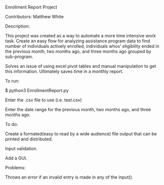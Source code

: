Enrollment Report Project

Contributors: Matthew White


Description:

This project was created as a way to automate a more time intensive work task. Create an easy flow for analyzing assistance program data to find number of individuals actively enrolled, individuals whos' eligibility ended in the previous month, two months ago, and three months ago grouped by sub-program.

Solves an issue of using excel pivot tables and manual manipulation to get this information. Ultimately saves time in a monthly report.


To run:

$ python3 EnrollmentReport.py

Enter the .csv file to use (i.e. test.csv)

Enter the date range for the previous month, two months ago, and three months ago.


To do:

Create a formated(easy to read by a wide audience) file output that can be printed and distributed.

Input validation.

Add a GUI.


Problems:

Throws an error if an invalid entry is made in any of the input().

